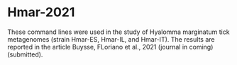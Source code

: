 # Hmar-2021
These command lines were used in the study of Hyalomma marginatum tick metagenomes (strain Hmar-ES, Hmar-IL, and Hmar-IT). The results are reported in the article Buysse, FLoriano et al., 2021 (journal in coming) (submitted). 

